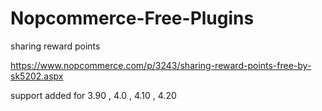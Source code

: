 # Nopcommerce-Free-Plugins
sharing reward points


https://www.nopcommerce.com/p/3243/sharing-reward-points-free-by-sk5202.aspx

support added for 3.90 , 4.0 , 4.10 , 4.20
